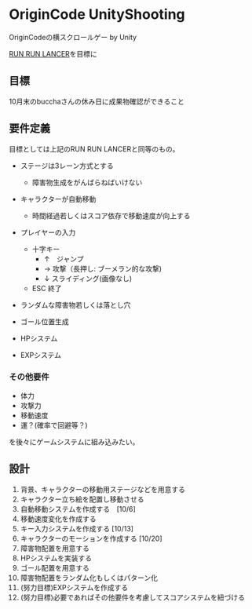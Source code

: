 # OriginCode UnityShooting

OriginCodeの横スクロールゲー by Unity

[RUN RUN LANCER](https://app.aniplex.co.jp/fatehf/)を目標に

## 目標

10月末のbucchaさんの休み日に成果物確認ができること

## 要件定義

目標としては上記のRUN RUN LANCERと同等のもの。

- ステージは3レーン方式とする
    - 障害物生成をがんばらねばいけない

- キャラクターが自動移動
    - 時間経過若しくはスコア依存で移動速度が向上する
- プレイヤーの入力
    - 十字キー
        - ↑　ジャンプ
        - →  攻撃（長押し: ブーメラン的な攻撃)
        - ↓  スライディング(画像なし)
    - ESC 終了
- ランダムな障害物若しくは落とし穴

- ゴール位置生成
- HPシステム

- EXPシステム

### その他要件
- 体力
- 攻撃力
- 移動速度
- 運？(確率で回避等？)

を後々にゲームシステムに組み込みたい。

## 設計

1. 背景、キャラクターの移動用ステージなどを用意する
1. キャラクター立ち絵を配置し移動させる
1. 自動移動システムを作成する　[10/6]
1. 移動速度変化を作成する
1. キー入力システムを作成する [10/13]
1. キャラクターのモーションを作成する [10/20]
1. 障害物配置を用意する
1. HPシステムを実装する
1. ゴール配置を用意する
1. 障害物配置をランダム化もしくはパターン化
1. (努力目標)EXPシステムを作成する
1. (努力目標)必要であればその他要件を考慮してスコアシステムを紐づける
